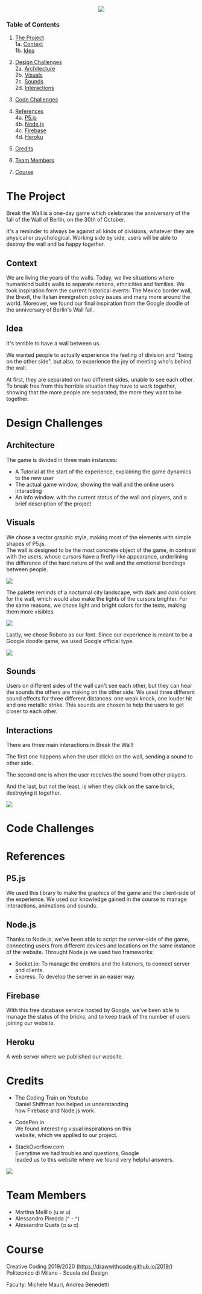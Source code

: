 
<p align="center">
<img src="https://github.com/drawwithcode/2019-group-08-1/blob/master/images/cover.gif"
 </p>

### Table of Contents

1. [The Project](#the-project) <br>
  1a. [Context](#context) <br>
  1b. [Idea](#idea) <br>

2. [Design Challenges](#design-challenges) <br>
  2a. [Architecture](#architecture) <br>
  2b. [Visuals](#visuals) <br>
  2c. [Sounds](#sounds) <br>
  2d. [Interactions](#interactions) <br>

3. [Code Challenges](#code-challenges) <br>

4. [References](#references) <br>
  4a. [P5.js](#p5.js) <br>
  4b. [Node.js](#node.js) <br>
  4c. [Firebase](#firebase) <br>
  4d. [Heroku](#heroku) <br>

5. [Credits](#credits) <br>

6. [Team Members](#team-members) <br>

7. [Course](#course) <br>


# The Project
Break the Wall is a one-day game which celebrates the anniversary of the fall of the Wall of Berlin, on the 30th of October. 

It's a reminder to always be against all kinds of divisions, whatever they are physical or psychological. Working side by side, users will be able to destroy the wall and be happy together.

## Context
We are living the years of the walls. Today, we live situations where humankind builds walls to separate nations, ethnicities and families. We took inspiration form the current historical events: The Mexico border wall, the Brexit, the Italian immigration policy issues and many more around the world. Moreover, we found our final inspiration from the Google doodle of the anniversary of Berlin's Wall fall.

## Idea
It's terrible to have a wall between us.

We wanted people to actually experience the feeling of division and "being on the other side", but also, to experience the joy of meeting who's behind the wall. 

At first, they are separated on two different sides, unable to see each other. To break free from this horrible situation they have to work together, showing that the more people are separated, the more they want to be together.

# Design Challenges
## Architecture
The game is divided in three main instances:

* A Tutorial at the start of the experience, explaining the game dynamics to the new user
* The actual game window, showing the wall and the online users interacting
* An info window, with the current status of the wall and players, and a brief description of the project

## Visuals
We chose a vector graphic style, making most of the elements with simple shapes of P5.js.<br>
The wall is designed to be the most concrete object of the game, in contrast with the users, whose cursors have a firefly-like appearance, underlining the difference of the hard nature of the wall and the emotional bondings between people.
<p><img src="https://github.com/drawwithcode/2019-group-08-1/blob/master/public/assets/tutorial2.gif"</p>
 
 The palette reminds of a nocturnal city landscape, with dark and cold colors for the wall, which would also make the lights of the cursors brighter. For the same reasons, we chose light and bright colors for the texts, making them more visibles.
<p><img src="https://github.com/drawwithcode/2019-group-08-1/blob/master/images/fullpalette.png"</p>
 
 Lastly, we chose Roboto as our font. Since our experience is meant to be a Google doodle game, we used Google official type.
 <p><img src="https://github.com/drawwithcode/2019-group-08-1/blob/master/images/font.png"</p>

## Sounds
Users on different sides of the wall can't see each other, but they can hear the sounds the others are making on the other side. We used three different sound effects for three different distances: one weak knock, one louder hit and one metallic strike. This sounds are chosen to help the users to get closer to each other.

## Interactions
There are three main interactions in Break the Wall!

The first one happens when the user clicks on the wall, sending a sound to other side.

The second one is when the user receives the sound from other players.

And the last, but not the least, is when they click on the same brick, destroying it together.

<p><img src="https://github.com/drawwithcode/2019-group-08-1/blob/master/images/fatine%20insieme.gif"</p>
 
 # Code Challenges
 
 # References
 ## P5.js
 We used this library to make the graphics of the game and the client-side of the experience. We used our knowledge gained in the course to manage interactions, animations and sounds.
 
 ## Node.js
 Thanks to Node.js, we've been able to script the server-side of the game, connecting users from different devices and locations on the same instance of the website. Throught Node.js we used two frameworks:
 
 * Socket.io: To manage the emitters and the listeners, to connect server and clients.
 * Express: To develop the server in an easier way.
 
 ## Firebase
 With this free database service hosted by Google, we've been able to manage the status of the bricks, and to keep track of the number of users joining our website.
 
 ## Heroku
 A web server where we published our website.
 
 # Credits
 * The Coding Train on Youtube <br>
 Daniel Shiffman has helped us understanding <br>
 how Firebase and Node.js work.
 
 * CodePen.io <br>
 We found interesting visual inspirations on this <br>
 website, which we applied to our project.
 
 * StackOverflow.com <br>
 Everytime we had troubles and questions, Google <br>
 leaded us to this website where we found very helpful answers.
 
 <p><img src="https://github.com/drawwithcode/2019-group-08-1/blob/master/images/final.gif"</p>
 
 # Team Members
 * Martina Melillo (u w u)
 * Alessandro Piredda (^ - ^)
 * Alessandro Quets (ಡ ω ಡ)
 
 # Course
 Creative Coding 2019/2020 (https://drawwithcode.github.io/2019/) <br>
 Politecnico di Milano - Scuola del Design

 Faculty: Michele Mauri, Andrea Benedetti
